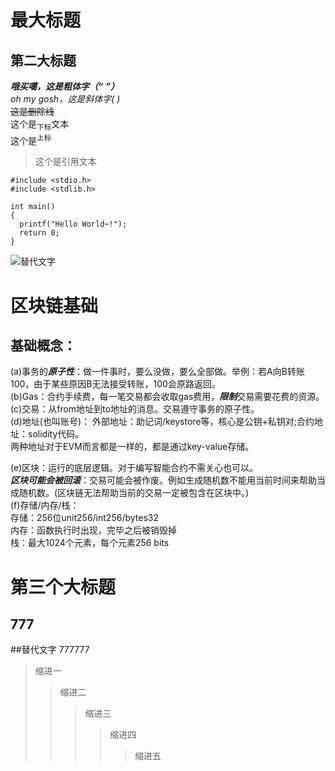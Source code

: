 # 最大标题  
## 第二大标题  
***哦买噶，这是粗体字（“*** ***”）***  
_oh my gosh，这是斜体字(_  _)_  
~~这是删除线~~  
这个是<sub>下标</sub>文本  
这个是<sup>上标</sup>  
>这个是引用文本  

```
#include <stdio.h>
#include <stdlib.h>

int main()
{
  printf("Hello World~!");
  return 0;
}
```
![替代文字](https://myoctocat.com/assets/images/base-octocat.svg)


# 区块链基础  

## 基础概念：  
(a)事务的***原子性***：做一件事时，要么没做，要么全部做。举例：若A向B转账100，由于某些原因B无法接受转账，100会原路返回。  
(b)Gas：合约手续费，每一笔交易都会收取gas费用，***限制***交易需要花费的资源。  
(c)交易：从from地址到to地址的消息。交易遵守事务的原子性。  
(d)地址(也叫账号)： 	外部地址：助记词/keystore等，核心是公钥+私钥对;合约地址：solidity代码。  
两种地址对于EVM而言都是一样的，都是通过key-value存储。  

(e)区块：运行的底层逻辑。对于编写智能合约不需关心也可以。  
      ***区块可能会被回滚***：交易可能会被作废。例如生成随机数不能用当前时间来帮助当成随机数。(区块链无法帮助当前的交易一定被包含在区块中。)  
(f)存储/内存/栈：  
    存储：256位unit256/int256/bytes32    
    内存：函数执行时出现，完毕之后被销毁掉  
    栈：最大1024个元素，每个元素256 bits    
# 第三个大标题  
## 777  
##替代文字 777777  
>缩进一
>>缩进二
>>>缩进三
>>>>缩进四
>>>>>缩进五
